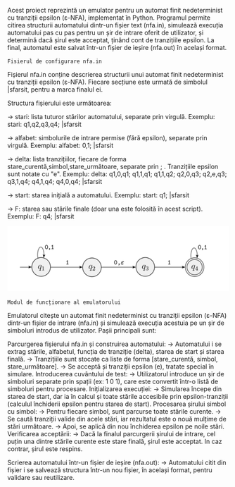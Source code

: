   Acest proiect reprezintă un emulator pentru un automat finit nedeterminist cu tranziții epsilon (ε-NFA), implementat în Python. Programul permite citirea structurii automatului dintr-un fișier text (nfa.in), simulează execuția automatului pas cu pas pentru un șir de intrare oferit de utilizator, și determină dacă șirul este acceptat, ținând cont de tranzițiile epsilon. La final, automatul este salvat într-un fișier de ieșire (nfa.out) în același format.

    Fisierul de configurare nfa.in

  Fișierul nfa.in conține descrierea structurii unui automat finit nedeterminist cu tranziții epsilon (ε-NFA). Fiecare secțiune este urmată de simbolul |sfarsit, pentru a marca finalul ei.

  Structura fișierului este următoarea:
  
-> stari: lista tuturor stărilor automatului, separate prin virgulă.
  Exemplu: stari: q1,q2,q3,q4; |sfarsit
  
-> alfabet: simbolurile de intrare permise (fără epsilon), separate prin virgulă.
  Exemplu: alfabet: 0,1; |sfarsit
  
-> delta: lista tranzițiilor, fiecare de forma stare_curentă,simbol,stare_următoare, separate prin ; . Tranzițiile epsilon sunt notate cu "e".
  Exemplu: delta: q1,0,q1; q1,1,q1; q1,1,q2; q2,0,q3; q2,e,q3; q3,1,q4; q4,1,q4; q4,0,q4; |sfarsit
  
-> start: starea inițială a automatului.
  Exemplu: start: q1; |sfarsit
  
-> F: starea sau stările finale (doar una este folosită în acest script).
  Exemplu: F: q4; |sfarsit

![image_alt](https://github.com/adapreda/automate/blob/ccaa44ae23a28ef37d9088a83b0c962eb6628819/nfa/Screenshot%202025-05-24%20153611.png)

    Modul de funcționare al emulatorului
  Emulatorul citește un automat finit nedeterminist cu tranziții epsilon (ε-NFA) dintr-un fișier de intrare (nfa.in) și simulează execuția acestuia pe un șir de simboluri introdus de utilizator. Pașii principali sunt:

  Parcurgerea fișierului nfa.in și construirea automatului:
-> Automatului i se extrag stările, alfabetul, funcția de tranziție (delta), starea de start și starea finală.
-> Tranzițiile sunt stocate ca liste de forma [stare_curentă, simbol, stare_următoare].
-> Se acceptă și tranziții epsilon (e), tratate special în simulare.
  Introducerea cuvântului de test:
-> Utilizatorul introduce un șir de simboluri separate prin spații (ex: 1 0 1), care este convertit într-o listă de simboluri pentru procesare.
  Inițializarea execuției:
-> Simularea începe din starea de start, dar ia în calcul și toate stările accesibile prin epsilon-tranziții (calculul închiderii epsilon pentru starea de start).
  Procesarea șirului simbol cu simbol:
-> Pentru fiecare simbol, sunt parcurse toate stările curente.
-> Se caută tranziții valide din acele stări, iar rezultatul este o nouă mulțime de stări următoare.
-> Apoi, se aplică din nou închiderea epsilon pe noile stări.
  Verificarea acceptării:
-> Dacă la finalul parcurgerii șirului de intrare, cel puțin una dintre stările curente este stare finală, șirul este acceptat.
  In caz contrar, șirul este respins.

  Scrierea automatului într-un fișier de ieșire (nfa.out):
  -> Automatului citit din fișier i se salvează structura într-un nou fișier, în același format, pentru validare sau reutilizare.

